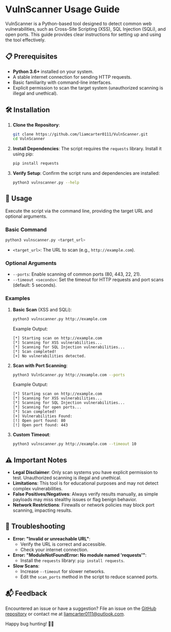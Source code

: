 # VulnScanner Usage Guide

VulnScanner is a Python-based tool designed to detect common web vulnerabilities, such as Cross-Site Scripting (XSS), SQL Injection (SQLi), and open ports. This guide provides clear instructions for setting up and using the tool effectively.

## 📋 Prerequisites

- **Python 3.6+** installed on your system.
- A stable internet connection for sending HTTP requests.
- Basic familiarity with command-line interfaces.
- Explicit permission to scan the target system (unauthorized scanning is illegal and unethical).

## 🛠️ Installation

1. **Clone the Repository**:
   ```bash
   git clone https://github.com/liamcarter0111/VulnScanner.git
   cd VulnScanner
   ```

2. **Install Dependencies**:
   The script requires the `requests` library. Install it using pip:
   ```bash
   pip install requests
   ```

3. **Verify Setup**:
   Confirm the script runs and dependencies are installed:
   ```bash
   python3 vulnscanner.py --help
   ```

## 🚀 Usage

Execute the script via the command line, providing the target URL and optional arguments.

### Basic Command
```bash
python3 vulnscanner.py <target_url>
```

- `<target_url>`: The URL to scan (e.g., `http://example.com`).

### Optional Arguments
- `--ports`: Enable scanning of common ports (80, 443, 22, 21).
- `--timeout <seconds>`: Set the timeout for HTTP requests and port scans (default: 5 seconds).

### Examples

1. **Basic Scan** (XSS and SQLi):
   ```bash
   python3 vulnscanner.py http://example.com
   ```

   Example Output:
   ```
   [*] Starting scan on http://example.com
   [*] Scanning for XSS vulnerabilities...
   [*] Scanning for SQL Injection vulnerabilities...
   [*] Scan completed!
   [+] No vulnerabilities detected.
   ```

2. **Scan with Port Scanning**:
   ```bash
   python3 VulnScanner.py http://example.com --ports
   ```

   Example Output:
   ```
   [*] Starting scan on http://example.com
   [*] Scanning for XSS vulnerabilities...
   [*] Scanning for SQL Injection vulnerabilities...
   [*] Scanning for open ports...
   [*] Scan completed!
   [+] Vulnerabilities Found:
   [!] Open port found: 80
   [!] Open port found: 443
   ```

3. **Custom Timeout**:
   ```bash
   python3 vulnscanner.py http://example.com --timeout 10
   ```

## ⚠️ Important Notes

- **Legal Disclaimer**: Only scan systems you have explicit permission to test. Unauthorized scanning is illegal and unethical.
- **Limitations**: This tool is for educational purposes and may not detect complex vulnerabilities.
- **False Positives/Negatives**: Always verify results manually, as simple payloads may miss stealthy issues or flag benign behavior.
- **Network Restrictions**: Firewalls or network policies may block port scanning, impacting results.

## 🐛 Troubleshooting

- **Error: "Invalid or unreachable URL"**:
  - Verify the URL is correct and accessible.
  - Check your internet connection.
- **Error: "ModuleNotFoundError: No module named 'requests'"**:
  - Install the `requests` library: `pip install requests`.
- **Slow Scans**:
  - Increase `--timeout` for slower networks.
  - Edit the `scan_ports` method in the script to reduce scanned ports.

## 📬 Feedback

Encountered an issue or have a suggestion? File an issue on the [GitHub repository](https://github.com/liamcarter0111/VulnScanner) or contact me at [liamcarter0111@outlook.com](mailto:liamcarter0111@outlook.com).

Happy bug hunting! 🕵️‍♂️
